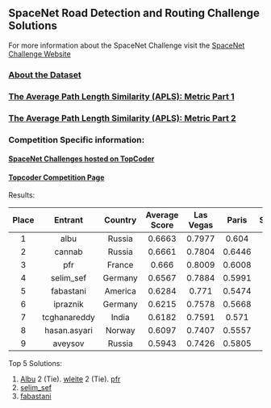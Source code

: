 ## SpaceNet Road Detection and Routing Challenge Solutions
For more information about the SpaceNet Challenge visit the [SpaceNet Challenge Website](https://spacenetchallenge.github.io/)

### [About the Dataset](https://medium.com/the-downlinq/introducing-the-spacenet-road-detection-and-routing-challenge-and-dataset-7604de39b779)
### [The Average Path Length Similarity (APLS):  Metric Part 1](https://medium.com/the-downlinq/spacenet-road-detection-and-routing-challenge-part-i-d4f59d55bfce)
### [The Average Path Length Similarity (APLS):  Metric Part 2](https://medium.com/the-downlinq/spacenet-road-detection-and-routing-challenge-part-ii-apls-implementation-92acd86f4094)


### Competition Specific information:
#### [SpaceNet Challenges hosted on TopCoder](http://crowdsourcing.topcoder.com/spacenet)
#### [Topcoder Competition Page](https://community.topcoder.com/longcontest/?module=ViewProblemStatement&rd=17036&pm=14735)

Results:

**Place**|**Entrant**|**Country**|**Average Score**|**Las Vegas**|**Paris**|**Shanghai**|**Khartoum**
:-----:|:-----:|:-----:|:-----:|:-----:|:-----:|:-----:|:-----:
1|albu|Russia|0.6663|0.7977|0.604|0.6543|0.6093
2|cannab|Russia|0.6661|0.7804|0.6446|0.6398|0.5996
3|pfr|France|0.666|0.8009|0.6008|0.6646|0.5975
4|selim\_sef|Germany|0.6567|0.7884|0.5991|0.6472|0.5922
5|fabastani|America|0.6284|0.771|0.5474|0.6326|0.5628
6|ipraznik|Germany|0.6215|0.7578|0.5668|0.6078|0.5537
7|tcghanareddy|India|0.6182|0.7591|0.571|0.6014|0.5415
8|hasan.asyari|Norway|0.6097|0.7407|0.5557|0.5952|0.5472
9|aveysov|Russia|0.5943|0.7426|0.5805|0.5751|0.4789


Top 5 Solutions:
1. [Albu](https://github.com/SpaceNetChallenge/RoadDetector/blob/tree/albu-solution/)
2 (Tie). [wleite](https://github.com/SpaceNetChallenge/RoadDetector/blob/tree/cannab-solution/)
2 (Tie). [pfr](https://github.com/SpaceNetChallenge/BuildingDetectors_Round2/tree/master/pfr-solution)
4.  [selim_sef](https://github.com/SpaceNetChallenge/BuildingDetectors_Round2/tree/master/selim_sef-solution)
5.  [fabastani](https://github.com/SpaceNetChallenge/BuildingDetectors_Round2/tree/master/fabastani-solution)

